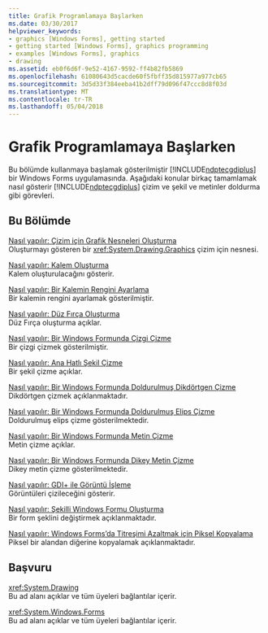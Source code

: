 ```yaml
---
title: Grafik Programlamaya Başlarken
ms.date: 03/30/2017
helpviewer_keywords:
- graphics [Windows Forms], getting started
- getting started [Windows Forms], graphics programming
- examples [Windows Forms], graphics
- drawing
ms.assetid: eb0f6d6f-9e52-4167-9592-ff4b82fb5869
ms.openlocfilehash: 61080643d5cacde60f5fbff35d815977a977cb65
ms.sourcegitcommit: 3d5d33f384eeba41b2dff79d096f47ccc8d8f03d
ms.translationtype: MT
ms.contentlocale: tr-TR
ms.lasthandoff: 05/04/2018
---
```

# <a name="getting-started-with-graphics-programming"></a>Grafik Programlamaya Başlarken
Bu bölümde kullanmaya başlamak gösterilmiştir [!INCLUDE[ndptecgdiplus](../../../../includes/ndptecgdiplus-md.md)] bir Windows Forms uygulamasında. Aşağıdaki konular birkaç tamamlamak nasıl gösterir [!INCLUDE[ndptecgdiplus](../../../../includes/ndptecgdiplus-md.md)] çizim ve şekil ve metinler doldurma gibi görevleri.  
  
## <a name="in-this-section"></a>Bu Bölümde  
 [Nasıl yapılır: Çizim için Grafik Nesneleri Oluşturma](../../../../docs/framework/winforms/advanced/how-to-create-graphics-objects-for-drawing.md)  
 Oluşturmayı gösteren bir <xref:System.Drawing.Graphics> çizim için nesnesi.  
  
 [Nasıl yapılır: Kalem Oluşturma](../../../../docs/framework/winforms/advanced/how-to-create-a-pen.md)  
 Kalem oluşturulacağını gösterir.  
  
 [Nasıl yapılır: Bir Kalemin Rengini Ayarlama](../../../../docs/framework/winforms/advanced/how-to-set-the-color-of-a-pen.md)  
 Bir kalemin rengini ayarlamak gösterilmiştir.  
  
 [Nasıl yapılır: Düz Fırça Oluşturma](../../../../docs/framework/winforms/advanced/how-to-create-a-solid-brush.md)  
 Düz Fırça oluşturma açıklar.  
  
 [Nasıl yapılır: Bir Windows Formunda Çizgi Çizme](../../../../docs/framework/winforms/advanced/how-to-draw-a-line-on-a-windows-form.md)  
 Bir çizgi çizmek gösterilmiştir.  
  
 [Nasıl yapılır: Ana Hatlı Şekil Çizme](../../../../docs/framework/winforms/advanced/how-to-draw-an-outlined-shape.md)  
 Bir şekil çizme açıklar.  
  
 [Nasıl yapılır: Bir Windows Formunda Doldurulmuş Dikdörtgen Çizme](../../../../docs/framework/winforms/advanced/how-to-draw-a-filled-rectangle-on-a-windows-form.md)  
 Dikdörtgen çizmek açıklanmaktadır.  
  
 [Nasıl yapılır: Bir Windows Formunda Doldurulmuş Elips Çizme](../../../../docs/framework/winforms/advanced/how-to-draw-a-filled-ellipse-on-a-windows-form.md)  
 Doldurulmuş elips çizme gösterilmektedir.  
  
 [Nasıl yapılır: Bir Windows Formunda Metin Çizme](../../../../docs/framework/winforms/advanced/how-to-draw-text-on-a-windows-form.md)  
 Metin çizme açıklar.  
  
 [Nasıl yapılır: Bir Windows Formunda Dikey Metin Çizme](../../../../docs/framework/winforms/advanced/how-to-draw-vertical-text-on-a-windows-form.md)  
 Dikey metin çizme gösterilmektedir.  
  
 [Nasıl yapılır: GDI+ ile Görüntü İşleme](../../../../docs/framework/winforms/advanced/how-to-render-images-with-gdi.md)  
 Görüntüleri çizileceğini gösterir.  
  
 [Nasıl yapılır: Şekilli Windows Formu Oluşturma](../../../../docs/framework/winforms/advanced/how-to-create-a-shaped-windows-form.md)  
 Bir form şeklini değiştirmek açıklanmaktadır.  
  
 [Nasıl yapılır: Windows Forms’da Titreşimi Azaltmak için Piksel Kopyalama](../../../../docs/framework/winforms/advanced/how-to-copy-pixels-for-reducing-flicker-in-windows-forms.md)  
 Piksel bir alandan diğerine kopyalamak açıklanmaktadır.  
  
## <a name="reference"></a>Başvuru  
 <xref:System.Drawing>  
 Bu ad alanı açıklar ve tüm üyeleri bağlantılar içerir.  
  
 <xref:System.Windows.Forms>  
 Bu ad alanı açıklar ve tüm üyeleri bağlantılar içerir.
